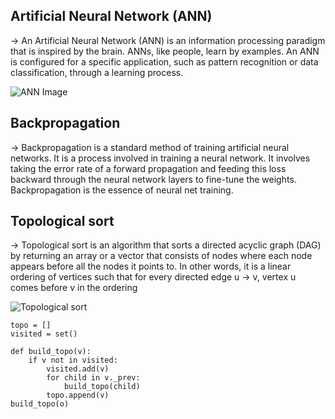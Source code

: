 ## Artificial Neural Network (ANN)
&rarr; An Artificial Neural Network (ANN) is an information processing paradigm that is inspired by the brain. ANNs, like people, learn by examples. An ANN is configured for a specific application, such as pattern recognition or data classification, through a learning process.

![ANN Image](https://s3.amazonaws.com/stackabuse/media/intro-to-neural-networks-scikit-learn-3.png)

## Backpropagation
&rarr; Backpropagation is a standard method of training artificial neural networks. It is a process involved in training a neural network. It involves taking the error rate of a forward propagation and feeding this loss backward through the neural network layers to fine-tune the weights. Backpropagation is the essence of neural net training.

## Topological sort 
&rarr;  Topological sort is an algorithm that sorts a directed acyclic graph (DAG) by returning an array or a vector that consists of nodes where each node appears before all the nodes it points to. In other words, it is a linear ordering of vertices such that for every directed edge u -> v, vertex u comes before v in the ordering

![Topological sort](https://i.ytimg.com/vi/rSCR8r2aNA8/maxresdefault.jpg)

```
topo = []
visited = set()

def build_topo(v):
    if v not in visited:
        visited.add(v)
        for child in v._prev:
            build_topo(child)
        topo.append(v)
build_topo(o)

```